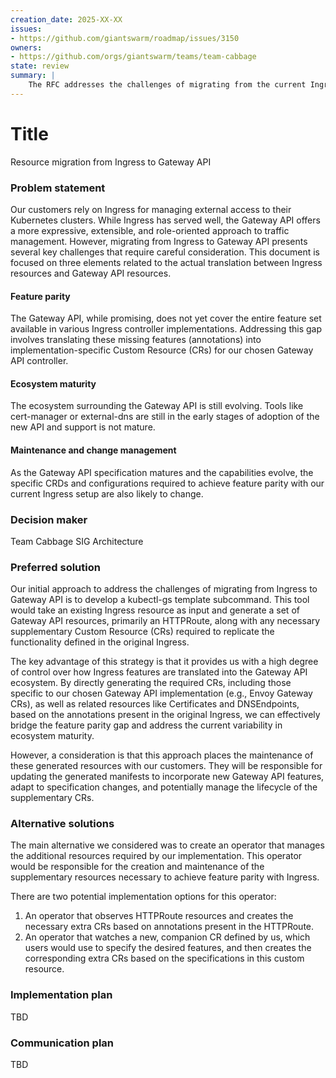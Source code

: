 ```yaml
---
creation_date: 2025-XX-XX
issues:
- https://github.com/giantswarm/roadmap/issues/3150
owners:
- https://github.com/orgs/giantswarm/teams/team-cabbage
state: review
summary: |
    The RFC addresses the challenges of migrating from the current Ingress-based traffic management to the more modern Gateway API.
---
```


# Title
<!-- Provide a concise and descriptive title for the RFC. -->
Resource migration from Ingress to Gateway API

### Problem statement
<!-- Explain the issue or challenge that needs to be addressed. This should include background information and context to help stakeholders understand why this decision is important. -->
Our customers rely on Ingress for managing external access to their Kubernetes clusters. While Ingress has served well, the Gateway API offers a more expressive, extensible, and role-oriented approach to traffic management. However, migrating from Ingress to Gateway API presents several key challenges that require careful consideration.
This document is focused on three elements related to the actual translation between Ingress resources and Gateway API resources.

#### Feature parity
The Gateway API, while promising, does not yet cover the entire feature set available in various Ingress controller implementations. Addressing this gap involves translating these missing features (annotations) into implementation-specific Custom Resource (CRs) for our chosen Gateway API controller.

#### Ecosystem maturity
The ecosystem surrounding the Gateway API is still evolving. Tools like cert-manager or external-dns are still in the early stages of adoption of the new API and support is not mature.

#### Maintenance and change management
As the Gateway API specification matures and the capabilities evolve, the specific CRDs and configurations required to achieve feature parity with our current Ingress setup are also likely to change.


### Decision maker
<!-- Identify the person (preferred) or a group responsible for making the final decision. -->
Team Cabbage
SIG Architecture

### Preferred solution
<!-- Describe the solution that is currently favored based on the analysis of the problem. -->
Our initial approach to address the challenges of migrating from Ingress to Gateway API is to develop a kubectl-gs template subcommand. This tool would take an existing Ingress resource as input and generate a set of Gateway API resources, primarily an HTTPRoute, along with any necessary supplementary Custom Resource (CRs) required to replicate the functionality defined in the original Ingress.

The key advantage of this strategy is that it provides us with a high degree of control over how Ingress features are translated into the Gateway API ecosystem. By directly generating the required CRs, including those specific to our chosen Gateway API implementation (e.g., Envoy Gateway CRs), as well as related resources like Certificates and DNSEndpoints, based on the annotations present in the original Ingress, we can effectively bridge the feature parity gap and address the current variability in ecosystem maturity. 

However, a consideration is that this approach places the maintenance of these generated resources with our customers. They will be responsible for updating the generated manifests to incorporate new Gateway API features, adapt to specification changes, and potentially manage the lifecycle of the supplementary CRs.

### Alternative solutions
<!-- Outline other potential solutions that were considered. For each alternative, provide a brief description and explain why it was not chosen as the preferred solution. -->

The main alternative we considered was to create an operator that manages the additional resources required by our implementation. This operator would be responsible for the creation and maintenance of the supplementary resources necessary to achieve feature parity with Ingress.

There are two potential implementation options for this operator:

1. An operator that observes HTTPRoute resources and creates the necessary extra CRs based on annotations present in the HTTPRoute.
2. An operator that watches a new, companion CR defined by us, which users would use to specify the desired features, and then creates the corresponding extra CRs based on the specifications in this custom resource.

### Implementation plan
<!-- Detail the steps required to implement the preferred solution. This should include a timeline, resources needed, and any dependencies or risks associated with the implementation. -->

TBD

### Communication plan
<!-- Describe how the decision and its implementation will be communicated to stakeholders. -->

TBD

